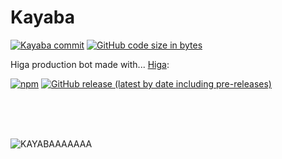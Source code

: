 # Kayaba
[![Kayaba commit](https://img.shields.io/github/last-commit/fantomitechno/Kayaba?style=for-the-badge)](https://github.com/fantomitechno/Kayaba)
[![GitHub code size in bytes](https://img.shields.io/github/languages/code-size/fantomitechno/Kayaba?style=for-the-badge)](https://github.com/fantomitechno/Kayaba)

Higa production bot made with... [Higa](https://github.com/fantomitechno/Higa):

[![npm](https://img.shields.io/npm/v/higa?style=for-the-badge)](https://www.npmjs.com/package/higa)
[![GitHub release (latest by date including pre-releases)](https://img.shields.io/github/v/release/fantomitechno/Higa?include_prereleases&style=for-the-badge)](https://github.com/fantomitechno/Higa/releases)


<br><br><br>

![KAYABAAAAAAA](https://repository-images.githubusercontent.com/450639983/aa828e87-aae6-4442-897c-7c117c95cb39)
